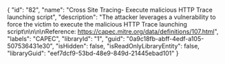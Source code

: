 {
  "id": "82",
  "name": "Cross Site Tracing- Execute malicious HTTP Trace launching script",
  "description": "The attacker leverages a vulnerability to force the victim to execute the malicious HTTP Trace launching script\n\n\n\nReference: https://capec.mitre.org/data/definitions/107.html",
  "labels": "CAPEC",
  "libraryId": "1",
  "guid": "0a9c18fb-abff-4edf-a105-507536431e30",
  "isHidden": false,
  "isReadOnlyLibraryEntity": false,
  "libraryGuid": "eef7dcf9-53bd-48e9-849d-21445ebad101"
}